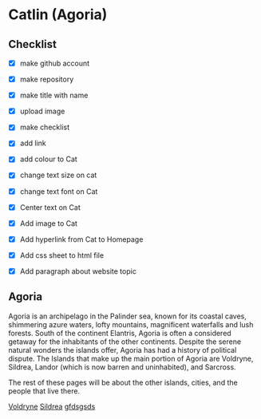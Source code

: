 # Catlin (Agoria)
## Checklist

- [x] make github account
  
- [x] make repository

- [x] make title with name

- [x] upload image

- [x] make checklist

- [x] add link

- [x] add colour to Cat

- [x] change text size on cat

- [x] change text font on Cat

- [x] Center text on Cat

- [x] Add image to Cat

- [x] Add hyperlink from Cat to Homepage

- [x] Add css sheet to html file

- [x] Add paragraph about website topic

## Agoria

Agoria is an archipelago in the Palinder sea, known for its coastal caves, shimmering azure waters, lofty mountains, magnificent waterfalls and lush forests. South of the continent Elantris, Agoria is often a considered getaway for the inhabitants of the other continents. Despite the serene natural wonders the islands offer, Agoria has had a history of political dispute. The Islands that make up the main portion of Agoria are Voldryne, Sildrea, Landor (which is now barren and uninhabited), and Sarcross. 

The rest of these pages will be about the other islands, cities, and the people that live there.


[Voldryne]( https://chocomelody1.github.io/Voldryne/)
[Sildrea](https://chocomelody1.github.io/Sildrea/)
[gfdsgsds]( https://chocomelody1.github.io/gfdsgsgds/)


